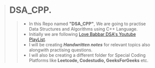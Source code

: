 ># DSA_CPP.  
>> - In this Repo named **"DSA_CPP"**, We are going to practise Data Structures and Algorithms using
>>   C++ Language.
>> - Initially we are following [Love Babbar DSA's Youtube PlayList](https://www.youtube.com/playlist?list=PLDzeHZWIZsTryvtXdMr6rPh4IDexB5NIA).
>> - I will be creating ***Handwritten notes*** for relevant topics also alongwith practising questions.
>> - I will also be creating a different folder for Special Coding Platforms like **Leetcode, Codestudio, GeeksForGeeks** etc.             
